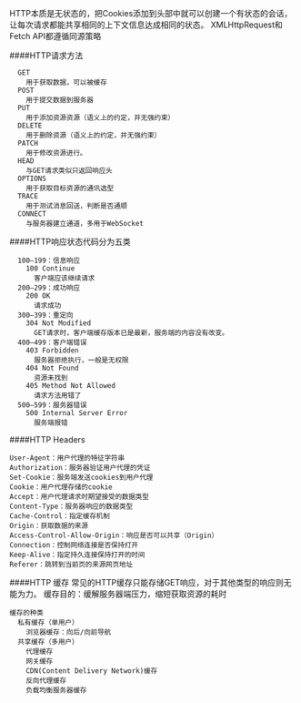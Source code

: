 HTTP本质是无状态的，把Cookies添加到头部中就可以创建一个有状态的会话，让每次请求都能共享相同的上下文信息达成相同的状态。
XMLHttpRequest和Fetch API都遵循同源策略

####HTTP请求方法
```
  GET
    用于获取数据，可以被缓存
  POST
    用于提交数据到服务器
  PUT
    用于添加资源资源（语义上的约定，并无强约束）
  DELETE
    用于删除资源（语义上的约定，并无强约束）
  PATCH
    用于修改资源进行。
  HEAD
    与GET请求类似只返回响应头
  OPTIONS
    用于获取目标资源的通讯选型
  TRACE
    用于测试消息回送，判断是否通顺
  CONNECT
    与服务器建立通道，多用于WebSocket
```

####HTTP响应状态代码分为五类
```
  100–199：信息响应
    100 Continue
      客户端应该继续请求
  200–299：成功响应
    200 OK 
      请求成功
  300–399：重定向
    304 Not Modified
      GET请求时，客户端缓存版本已是最新，服务端的内容没有改变。
  400–499：客户端错误
    403 Forbidden
      服务器拒绝执行，一般是无权限
    404 Not Found
      资源未找到
    405 Method Not Allowed
      请求方法用错了
  500–599：服务器错误
    500 Internal Server Error
      服务端报错
```

####HTTP Headers
```
User-Agent：用户代理的特征字符串
Authorization：服务器验证用户代理的凭证
Set-Cookie：服务端发送cookies到用户代理
Cookie：用户代理存储的cookie
Accept：用户代理请求时期望接受的数据类型
Content-Type：服务器响应的数据类型
Cache-Control：指定缓存机制
Origin：获取数据的来源
Access-Control-Allow-Origin：响应是否可以共享（Origin）
Connection：控制网络连接是否保持打开
Keep-Alive：指定持久连接保持打开的时间
Referer：跳转到当前页的来源网页地址
```

####HTTP 缓存
常见的HTTP缓存只能存储GET响应，对于其他类型的响应则无能为力。
缓存目的：缓解服务器端压力，缩短获取资源的耗时
```
缓存的种类
  私有缓存（单用户）
    浏览器缓存：向后/向前导航
  共享缓存（多用户）
    代理缓存
    网关缓存
    CDN(Content Delivery Network)缓存
    反向代理缓存
    负载均衡服务器缓存
```